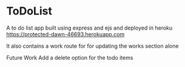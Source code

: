 # ToDoList
A to do list app built using express and ejs and deployed in heroku
https://protected-dawn-46693.herokuapp.com

It also contains a work route for for updating the works section alone

Future Work
Add a delete option for the todo items
